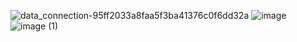 ![data_connection-95ff2033a8faa5f3ba41376c0f6dd32a](https://github.com/kh277/test/assets/113894741/0261dcc4-b100-4154-adf3-f710198dfded)
![image](https://github.com/kh277/test/assets/113894741/ec561a4f-0860-4f05-8778-6ef56736f2f3)
![image (1)](https://github.com/kh277/test/assets/113894741/1bec2297-6792-4ce4-9110-eac1369ab733)
